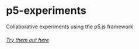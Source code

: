 # p5-experiments
Collaborative experiments using the p5.js framework

###### [Try them out here](https://fsyth.github.io/p5-experiments/)

